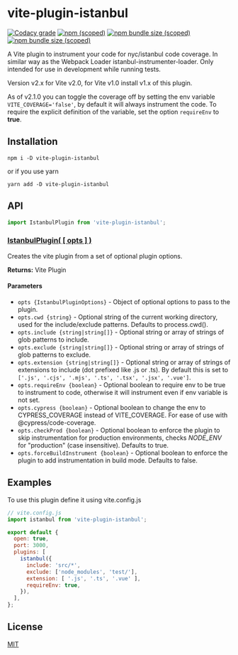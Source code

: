 vite-plugin-istanbul
==========================

[![Codacy grade](https://img.shields.io/codacy/grade/a0c628b128c044269faefc1da74382f7?style=for-the-badge&logo=codacy)](https://app.codacy.com/manual/iFaxity/vite-plugin-istanbul/dashboard)
[![npm (scoped)](https://img.shields.io/npm/v/vite-plugin-istanbul?style=for-the-badge&logo=npm)](https://npmjs.org/package/vite-plugin-istanbul)
[![npm bundle size (scoped)](https://img.shields.io/bundlephobia/min/vite-plugin-istanbul?label=Bundle%20size&style=for-the-badge)](https://npmjs.org/package/vite-plugin-istanbul)
[![npm bundle size (scoped)](https://img.shields.io/bundlephobia/minzip/vite-plugin-istanbul?label=Bundle%20size%20%28gzip%29&style=for-the-badge)](https://npmjs.org/package/vite-plugin-istanbul)

A Vite plugin to instrument your code for nyc/istanbul code coverage. In similar way as the Webpack Loader istanbul-instrumenter-loader. Only intended for use in development while running tests.

Version v2.x for Vite v2.0, for Vite v1.0 install v1.x of this plugin.

As of v2.1.0 you can toggle the coverage off by setting the env variable `VITE_COVERAGE='false'`, by default it will always instrument the code. To require the explicit definition of the variable, set the option `requireEnv` to **true**.

Installation
--------------------------
`npm i -D vite-plugin-istanbul`

or if you use yarn

`yarn add -D vite-plugin-istanbul`

API
--------------------------

```js
import IstanbulPlugin from 'vite-plugin-istanbul';
```

### [IstanbulPlugin( [ opts ] )](#istanbul-plugin)

Creates the vite plugin from a set of optional plugin options.

**Returns:** Vite Plugin

#### Parameters
* `opts {IstanbulPluginOptions}` - Object of optional options to pass to the plugin.
* `opts.cwd {string}` - Optional string of the current working directory, used for the include/exclude patterns. Defaults to process.cwd().
* `opts.include {string|string[]}` - Optional string or array of strings of glob patterns to include.
* `opts.exclude {string|string[]}` - Optional string or array of strings of glob patterns to exclude.
* `opts.extension {string|string[]}` - Optional string or array of strings of extensions to include (dot prefixed like .js or .ts). By default this is set to `['.js', '.cjs', '.mjs', '.ts', '.tsx', '.jsx', '.vue']`.
* `opts.requireEnv {boolean}` - Optional boolean to require env to be true to instrument to code, otherwise it will instrument even if env variable is not set.
* `opts.cypress {boolean}` - Optional boolean to change the env to CYPRESS_COVERAGE instead of VITE_COVERAGE. For ease of use with @cypress/code-coverage.
* `opts.checkProd {boolean}` - Optional boolean to enforce the plugin to skip instrumentation for production environments, checks *NODE_ENV* for "production" (case insensitive). Defaults to true.
* `opts.forceBuildInstrument {boolean}` - Optional boolean to enforce the plugin to add instrumentation in build mode. Defaults to false.

Examples
--------------------------

To use this plugin define it using vite.config.js

```js
// vite.config.js
import istanbul from 'vite-plugin-istanbul';

export default {
  open: true,
  port: 3000,
  plugins: [
    istanbul({
      include: 'src/*',
      exclude: ['node_modules', 'test/'],
      extension: [ '.js', '.ts', '.vue' ],
      requireEnv: true,
    }),
  ],
};
```

License
--------------------------

[MIT](./LICENSE)
